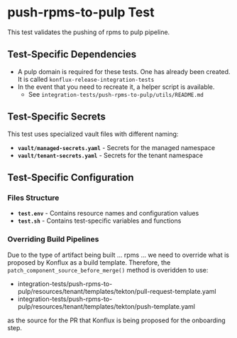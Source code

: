 # push-rpms-to-pulp Test

This test validates the pushing of rpms to pulp pipeline.

## Test-Specific Dependencies

- A pulp domain is required for these tests. One has already been created. It is called `konflux-release-integration-tests`
- In the event that you need to recreate it, a helper script is available.
  - See `integration-tests/push-rpms-to-pulp/utils/README.md`

## Test-Specific Secrets

This test uses specialized vault files with different naming:

- **`vault/managed-secrets.yaml`** - Secrets for the managed namespace
- **`vault/tenant-secrets.yaml`** - Secrets for the tenant namespace

## Test-Specific Configuration

### Files Structure

- **`test.env`** - Contains resource names and configuration values
- **`test.sh`** - Contains test-specific variables and functions

### Overriding Build Pipelines

Due to the type of artifact being built ... rpms ... we need to override what is proposed by Konflux as a build template. Therefore, the `patch_component_source_before_merge()` method is overidden to use:

- integration-tests/push-rpms-to-pulp/resources/tenant/templates/tekton/pull-request-template.yaml
- integration-tests/push-rpms-to-pulp/resources/tenant/templates/tekton/push-template.yaml

as the source for the PR that Konflux is being proposed for the onboarding step.
